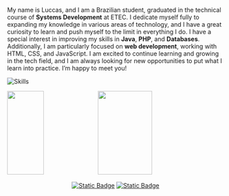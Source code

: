 My name is Luccas, and I am a Brazilian student, graduated in the technical course of **Systems Development** at ETEC. I dedicate myself fully to expanding my knowledge in various areas of technology, and I have a great curiosity to learn and push myself to the limit in everything I do.
I have a special interest in improving my skills in **Java**, **PHP**, and **Databases**. Additionally, I am particularly focused on **web development**, working with HTML, CSS, and JavaScript.
I am excited to continue learning and growing in the tech field, and I am always looking for new opportunities to put what I learn into practice. I’m happy to meet you!

![Skills](https://skillicons.dev/icons?i=js,html,css,git,py,java,php,figma)

<div align="left">
<img width="41%" height="195px" src="https://github-readme-stats.vercel.app/api?username=davittiw&theme=transparent&show_icons=true&hide_border=true&text_color=fff&title_color=fff"/>
<img width="50%" height="195px" src="https://github-readme-stats.vercel.app/api/top-langs/?username=davittiw&layout=compact&theme=transparent&hide_border=true&text_color=fff&title_color=fff"/>
</div>

<div align="center">
  
[![Static Badge](https://img.shields.io/badge/linkedin-black)](https://www.linkedin.com/in/davttiw/)
[![Static Badge](https://img.shields.io/badge/discord-black)](https://www.discord.com/@davittiw/)
</div>
